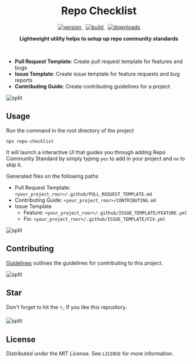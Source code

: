 <!-- PROJECT LOGO -->
<!-- <p align="center">
  <img src="" alt="Repo Checklist" width="500" />
</p> -->

<h1 align="center">Repo Checklist</h1>

<!-- PROJECT SHIELDS -->
<p align="center">
  <a href="package_link_here">
    <img src="https://img.shields.io/badge/node-18.x.x-brightgreen.svg" alt="version" />
  </a>
  &nbsp;
  <a href="package_link_here">
    <img src="https://github.com/Techwards/tw-website/actions/workflows/frontend.yml/badge.svg" alt="build" />
  </a>
  &nbsp;
  <a href="package_link_here">
    <img src="https://img.shields.io/npm/dm/prompts.svg" alt="downloads" />
  </a>
</p>

<p align="center">
  <b>Lightweight utility helps to setup up repo community standards</b>
</p>

<br />

- **Pull Request Template**: Create pull request template for features and bugs
- **Issue Template**: Create issue template for feature requests and bug reports
- **Contributing Guide**: Create contributing guidelines for a project

![split](https://github.com/terkelg/prompts/raw/master/media/split.png)

## Usage

Run the command in the root directory of the project

`npx repo-checklist`

It will launch a interactive UI that guides you through adding Repo Community Standard by simply typing `yes` to add in your project and `no` to skip it.

Generated files on the following paths

- Pull Request Template: `<your_project_roor>/.github/PULL_REQUEST_TEMPLATE.md`
- Contributing Guide: `<your_project_roor>/CONTRIBUTING.md`
- Issue Template
  - Feature: `<your_project_roor>/.github/ISSUE_TEMPLATE/FEATURE.yml`
  - Fix: `<your_project_roor>/.github/ISSUE_TEMPLATE/FIX.yml`

![split](https://github.com/terkelg/prompts/raw/master/media/split.png)

## Contributing

[Guidelines](https://github.com/RepoHealth/repo-checklist/blob/main/CONTRIBUTING.md) outlines the guidelines for contributing to this project.

![split](https://github.com/terkelg/prompts/raw/master/media/split.png)

## Star

Don't forget to hit the ⭐, If you like this repository.

![split](https://github.com/terkelg/prompts/raw/master/media/split.png)

## License

Distributed under the MIT License. See `LICENSE` for more information.
